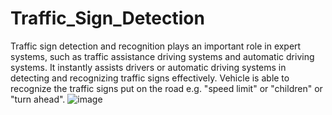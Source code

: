 # Traffic_Sign_Detection
Traffic sign detection and recognition plays an important role in expert systems, such as traffic assistance driving systems and automatic driving systems. It instantly assists drivers or automatic driving systems in detecting and recognizing traffic signs effectively. Vehicle is able to recognize the traffic signs put on the road e.g. "speed limit" or "children" or "turn ahead". ![image](https://github.com/user-attachments/assets/5b7656ec-55fd-4919-ad11-b0d0d09debdf)
